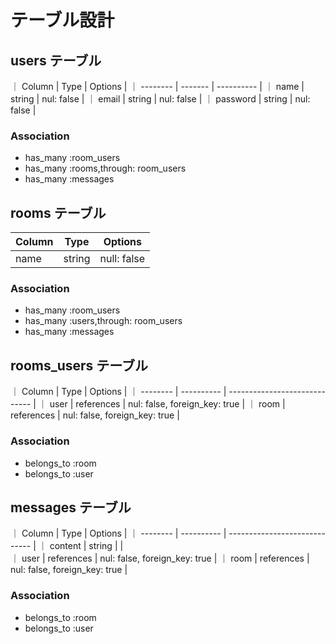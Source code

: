 # テーブル設計

## users テーブル

｜ Column   |   Type   | Options    |
｜ -------- |  ------- | ---------- |
｜ name     |  string  | nul: false |
｜ email    |  string  | nul: false |
｜ password |  string  | nul: false |

### Association

- has_many :room_users
- has_many :rooms,through: room_users
- has_many :messages

## rooms テーブル

| Column | Type   | Options     |
| ------ | ------ | ----------- |
| name   | string | null: false |

### Association

- has_many :room_users
- has_many :users,through: room_users
- has_many :messages

## rooms_users テーブル

｜ Column   |  Type       | Options                       |
｜ -------- |  ---------- | ----------------------------- |
｜ user     |  references | nul: false, foreign_key: true |
｜ room     |  references | nul: false, foreign_key: true |

### Association

- belongs_to :room
- belongs_to :user

## messages テーブル

｜ Column   | Type       | Options                       |
｜ -------- | ---------- | ----------------------------- |
｜ content  | string     |                               |    
｜ user     | references | nul: false, foreign_key: true |
｜ room     | references | nul: false, foreign_key: true |

### Association

- belongs_to :room
- belongs_to :user
